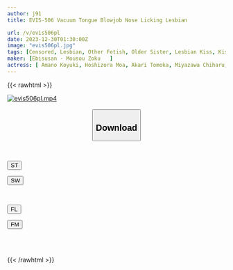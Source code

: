 ```yaml
---
author: j91
title: EVIS-506 Vacuum Tongue Blowjob Nose Licking Lesbian

url: /v/evis506pl
date: 2023-12-30T01:30:00Z
image: "evis506pl.jpg"
tags: [Censored, Lesbian, Other Fetish, Older Sister, Lesbian Kiss, Kiss	]
maker: [Ebisusan - Mousou Zoku   ]
actress: [ Amano Koyuki, Hoshizora Moa, Akari Tomoka, Miyazawa Chiharu, Tokunaga Rei, Momoi Momo, Tsukishita Airi, Mochizuki Ayaka ]
---
```



{{< rawhtml >}}

<div class="video" data-videoid="LeLYG94YrbFRlBk">
    <a href="javascript:;">
        <img src="/v/evis506pl/evis506pl.jpg" width="WIDTH" height="HEIGHT" alt="evis506pl.mp4" loading="lazy">
    </a>
</div>

<script type="text/javascript" src="https://j91.asia/asset/on-demand-st.js"></script>

<br>
  <link rel="stylesheet" href="https://j91.asia/asset/bs5.css">
  
  <center>
  <button class="btn btn-primary" type="button" data-bs-toggle="collapse" data-bs-target=".multi-collapse" aria-expanded="false" aria-controls="multiCollapseExample1 multiCollapseExample2"><h2>Download</h2></button></center>
</p>
<div class="row">
  <div class="col">
    <div class="collapse multi-collapse" id="multiCollapseExample1">
      <div class="card card-body">
	      	      <br>
<div class="buttons">  
<p><a href="https://streamtape.to/v/LeLYG94YrbFRlBk" target="_blank"><button class="btn-hover color-3"><i class="fa fa-download"></i> ST</button></a></p>
<p><a href="https://flaswish.com/3pqbq3a7tvw3" target="_blank"><button class="btn-hover color-2"><i class="fa fa-download"></i> SW</button></a></p></div>
    </div>
  </div>
</div>
  <div class="col">
    <div class="collapse multi-collapse" id="multiCollapseExample2">
      <div class="card card-body">
	      <br>
<div class="buttons">
<p><a href="javascript:;" target="_blank"><button class="btn-hover color-9"><i class="fa fa-download"></i> FL</button></a></p>
<p><a href="javascript:;" target="_blank"><button class="btn-hover color-8"><i class="fa fa-download"></i> FM</button></a></p></div>
<br><br>
      </div>
    </div>
  </div>
</div>

{{< /rawhtml >}}
